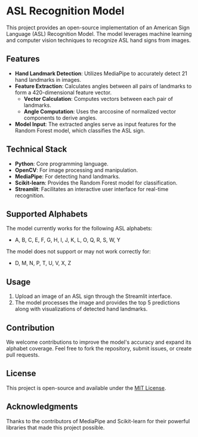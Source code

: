 # ASL Recognition Model

This project provides an open-source implementation of an American Sign Language (ASL) Recognition Model. The model leverages machine learning and computer vision techniques to recognize ASL hand signs from images.

## Features

- **Hand Landmark Detection**: Utilizes MediaPipe to accurately detect 21 hand landmarks in images.
- **Feature Extraction**: Calculates angles between all pairs of landmarks to form a 420-dimensional feature vector.
  - **Vector Calculation**: Computes vectors between each pair of landmarks.
  - **Angle Computation**: Uses the arccosine of normalized vector components to derive angles.
- **Model Input**: The extracted angles serve as input features for the Random Forest model, which classifies the ASL sign.

## Technical Stack

- **Python**: Core programming language.
- **OpenCV**: For image processing and manipulation.
- **MediaPipe**: For detecting hand landmarks.
- **Scikit-learn**: Provides the Random Forest model for classification.
- **Streamlit**: Facilitates an interactive user interface for real-time recognition.

## Supported Alphabets

The model currently works for the following ASL alphabets:
- A, B, C, E, F, G, H, I, J, K, L, O, Q, R, S, W, Y

The model does not support or may not work correctly for:
- D, M, N, P, T, U, V, X, Z

## Usage

1. Upload an image of an ASL sign through the Streamlit interface.
2. The model processes the image and provides the top 5 predictions along with visualizations of detected hand landmarks.

## Contribution

We welcome contributions to improve the model's accuracy and expand its alphabet coverage. Feel free to fork the repository, submit issues, or create pull requests.

## License

This project is open-source and available under the [MIT License](LICENSE).

## Acknowledgments

Thanks to the contributors of MediaPipe and Scikit-learn for their powerful libraries that made this project possible.